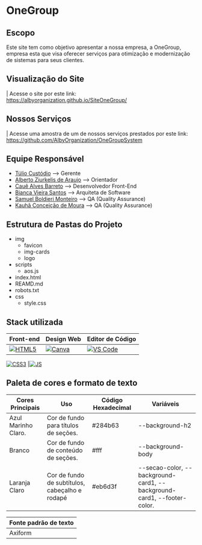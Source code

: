 # OneGroup

## Escopo
Este site tem como objetivo apresentar a nossa empresa, a OneGroup, empresa esta que visa oferecer serviços para otimização e modernização de sistemas para seus clientes.

## Visualização do Site
| Acesse o site por este link: https://albyorganization.github.io/SiteOneGroup/


## Nossos Serviços
| Acesse uma amostra de um de nossos serviços prestados por este link: https://github.com/AlbyOrganization/OneGroupSystem

## Equipe Responsável

- [Túlio Custódio]() --> Gerente
- [Alberto Ziurkelis de Araujo](https://github.com/AlbertZiurk) --> Orientador
- [Cauê Alves Barreto](https://github.com/CaueSoaresValente) -->  Desenvolvedor Front-End
- [Bianca Vieira Santos](https://github.com/GuilhermebNery) --> Arquiteta de Software
- [Samuel Boldieri Monteiro](https://github.com/destru345) --> QA (Quality Assurance)
- [Kauhã Conceição de Moura]() --> QA (Quality Assurance)

## Estrutura de Pastas do Projeto
- img
    - favicon
    - img-cards
    - logo
- scripts
    - aos.js    
- index.html
- REAMD.md
- robots.txt
- css
    - style.css

## Stack utilizada

| **Front-end** | Design Web | Editor de Código |
|---------------| ---------- | ---------------- |
|[![HTML5](https://img.shields.io/badge/HTML5-E34F26?style=for-the-badge&logo=html5&logoColor=white)](https://img.shields.io/badge/HTML5-E34F26?style=for-the-badge&logo=html5&logoColor=white) |[![Canva](https://img.shields.io/badge/Canva-%2300C4CC.svg?&style=for-the-badge&logo=Canva&logoColor=white)](https://img.shields.io/badge/Canva-%2300C4CC.svg?&style=for-the-badge&logo=Canva&logoColor=white)| [![VS Code](https://img.shields.io/badge/Visual_Studio_Code-0078D4?style=for-the-badge&logo=visual%20studio%20code&logoColor=white)](https://img.shields.io/badge/Visual_Studio_Code-0078D4?style=for-the-badge&logo=visual%20studio%20code&logoColor=white) |
[![CSS3](https://img.shields.io/badge/CSS3-1572B6?style=for-the-badge&logo=css3&logoColor=white)](https://img.shields.io/badge/CSS3-1572B6?style=for-the-badge&logo=css3&logoColor=white)
|[![JS](https://img.shields.io/badge/JavaScript-323330?style=for-the-badge&logo=javascript&logoColor=F7DF1E)](https://img.shields.io/badge/JavaScript-323330?style=for-the-badge&logo=javascript&logoColor=F7DF1E)

## Paleta de cores e formato de texto
| Cores Principais    | Uso |Código Hexadecimal | Variáveis
| --------------- |-----|-------------------| -- |
| Azul Marinho Claro.   | Cor de fundo para títulos de seções. | #284b63 | --background-h2|
| Branco | Cor de fundo de conteúdo de seções. | #fff | --background-body |
| Laranja Claro | Cor de fundo de subtítulos, cabeçalho e rodapé | #eb6d3f | --secao-color, --background-card1, --background-card1, --footer-color. |

| Fonte padrão de texto |
|-----------------------|
| Axiform |
